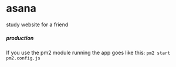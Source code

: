 # asana

study website for a friend

##### production

If you use the pm2 module running the app goes like this: `pm2 start pm2.config.js`

